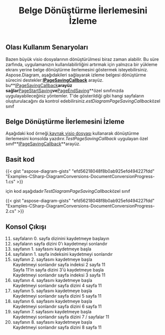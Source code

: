 ﻿---
title: Belge Dönüştürme İlerlemesini İzleme
type: docs
weight: 970
url: /tr/net/track-document-conversion-progress/
description: Bu bölümde, visio dosyalarının Aspose.Diagram ile dönüşüm ilerlemesinin nasıl izleneceği açıklanmaktadır.
---
## **Olası Kullanım Senaryoları**

 Bazen büyük visio dosyalarının dönüştürülmesi biraz zaman alabilir. Bu süre zarfında, uygulamanızın kullanılabilirliğini artırmak için yalnızca bir yükleme ekranı yerine belge dönüştürme ilerlemesini göstermek isteyebilirsiniz. Aspose.Diagram, aşağıdakileri sağlayarak izleme belgesi dönüştürme sürecini destekler:**[IPageSavingCallback](https://reference.aspose.com/diagram/net/aspose.diagram.saving/ipagesavingcallback)** arayüz. bu**[IPageSavingCallback](https://reference.aspose.com/diagram/net/aspose.diagram.saving/ipagesavingcallback)**arayüz sağlar**[PageStartSaving](https://reference.aspose.com/diagram/net/aspose.diagram.saving/ipagesavingcallback/methods/pagestartsaving)**ve**[PageEndSaving](https://reference.aspose.com/diagram/net/aspose.diagram.saving/ipagesavingcallback/methods/pageendsaving)**özel sınıfınızda uygulayabileceğiniz yöntemler. T'de gösterildiği gibi hangi sayfaların oluşturulacağını da kontrol edebilirsiniz.*estDiagramPageSavingCallback*özel sınıf

## **Belge Dönüştürme İlerlemesini İzleme**

 Aşağıdaki kod örneği,[kaynak visio dosyası](Drawing1.vsdx) kullanarak dönüştürme ilerlemesini konsolda yazdırır.*TestPageSavingCallback* uygulayan özel sınıf**[IPageSavingCallback](https://reference.aspose.com/diagram/net/aspose.diagram.saving/ipagesavingcallback)**arayüz.

## **Basit kod**

{{< gist "aspose-diagram-gists" "efd56218048f8b0ab925efd494227fdd" "Examples-CSharp-DiagramConversions-DocumentConversionProgress-1.cs" >}}

için kod aşağıdadır*TestDiagramPageSavingCallback*özel sınıf

{{< gist "aspose-diagram-gists" "efd56218048f8b0ab925efd494227fdd" "Examples-CSharp-DiagramConversions-DocumentConversionProgress-2.cs" >}}

## **Konsol Çıkışı**

11. sayfaların 0. sayfa dizinini kaydetmeye başlayın</br>
11. sayfaların sayfa dizini 0'ı kaydetmeyi sonlandır</br>
11. sayfanın 1. sayfasını kaydetmeye başla</br>
11. sayfaların 1. sayfa indeksini kaydetmeyi sonlandır</br>
11. sayfanın 2. sayfasını kaydetmeye başla</br>
Kaydetmeyi sonlandır sayfa indeksi 2 sayfa 11</br>
Sayfa 11'in sayfa dizini 3'ü kaydetmeye başla</br>
Kaydetmeyi sonlandır sayfa indeksi 3 sayfa 11</br>
11. sayfanın 4. sayfasını kaydetmeye başla</br>
Kaydetmeyi sonlandır sayfa dizini 4 sayfa 11</br>
11. sayfanın 5. sayfasını kaydetmeye başla</br>
Kaydetmeyi sonlandır sayfa dizini 5 sayfa 11</br>
11. sayfanın 6. sayfasını kaydetmeye başla</br>
Kaydetmeyi sonlandır sayfa dizini 6 sayfa 11</br>
11. sayfanın 7. sayfasını kaydetmeye başla</br>
Kaydetmeyi sonlandır sayfa dizini 7 / sayfalar 11</br>
11. sayfanın 8. sayfasını kaydetmeye başla</br>
Kaydetmeyi sonlandır sayfa dizini 8 sayfa 11
